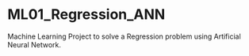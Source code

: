 # ML01_Regression_ANN
Machine Learning Project to solve a Regression problem using Artificial Neural Network.
